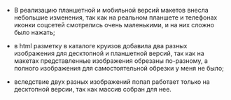 - В реализацию планшетной и мобильной версий макетов внесла небольшие изменения, так как на реальном планшете и телефонах иконки соцсетей смотрелись очень маленькими, и на них сложно было нажать;

- в html разметку  в каталоге круизов добавила два разных изображения для десктопной и планшетной версий, так как на макетах представленные изображения обрезаны по-разному, а полного изображения для самостоятельной обрезки у меня не было;

- вследствие двух разных изображений попап работает только на десктопной версии, так как массив собран для нее.